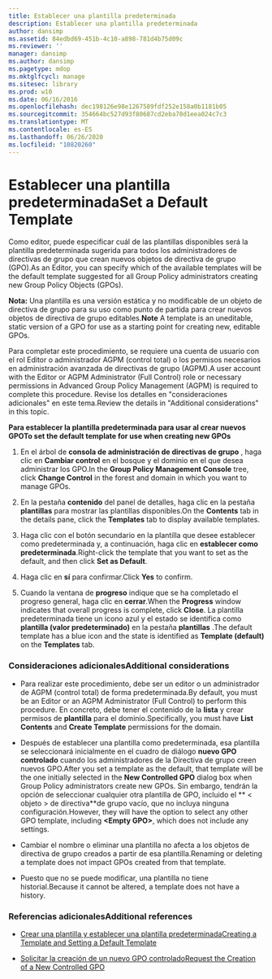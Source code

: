 ```yaml
---
title: Establecer una plantilla predeterminada
description: Establecer una plantilla predeterminada
author: dansimp
ms.assetid: 84edbd69-451b-4c10-a898-781d4b75d09c
ms.reviewer: ''
manager: dansimp
ms.author: dansimp
ms.pagetype: mdop
ms.mktglfcycl: manage
ms.sitesec: library
ms.prod: w10
ms.date: 06/16/2016
ms.openlocfilehash: dec198126e98e1267589fdf252e158a0b1181b05
ms.sourcegitcommit: 354664bc527d93f80687cd2eba70d1eea024c7c3
ms.translationtype: MT
ms.contentlocale: es-ES
ms.lasthandoff: 06/26/2020
ms.locfileid: "10820260"
---
```

# <span data-ttu-id="ae2ca-103">Establecer una plantilla predeterminada</span><span class="sxs-lookup"><span data-stu-id="ae2ca-103">Set a Default Template</span></span>


<span data-ttu-id="ae2ca-104">Como editor, puede especificar cuál de las plantillas disponibles será la plantilla predeterminada sugerida para todos los administradores de directivas de grupo que crean nuevos objetos de directiva de grupo (GPO).</span><span class="sxs-lookup"><span data-stu-id="ae2ca-104">As an Editor, you can specify which of the available templates will be the default template suggested for all Group Policy administrators creating new Group Policy Objects (GPOs).</span></span>

<span data-ttu-id="ae2ca-105">**Nota:**  Una plantilla es una versión estática y no modificable de un objeto de directiva de grupo para su uso como punto de partida para crear nuevos objetos de directiva de grupo editables.</span><span class="sxs-lookup"><span data-stu-id="ae2ca-105">**Note** A template is an uneditable, static version of a GPO for use as a starting point for creating new, editable GPOs.</span></span>

 

<span data-ttu-id="ae2ca-106">Para completar este procedimiento, se requiere una cuenta de usuario con el rol Editor o administrador AGPM (control total) o los permisos necesarios en administración avanzada de directivas de grupo (AGPM).</span><span class="sxs-lookup"><span data-stu-id="ae2ca-106">A user account with the Editor or AGPM Administrator (Full Control) role or necessary permissions in Advanced Group Policy Management (AGPM) is required to complete this procedure.</span></span> <span data-ttu-id="ae2ca-107">Revise los detalles en "consideraciones adicionales" en este tema.</span><span class="sxs-lookup"><span data-stu-id="ae2ca-107">Review the details in "Additional considerations" in this topic.</span></span>

**<span data-ttu-id="ae2ca-108">Para establecer la plantilla predeterminada para usar al crear nuevos GPO</span><span class="sxs-lookup"><span data-stu-id="ae2ca-108">To set the default template for use when creating new GPOs</span></span>**

1.  <span data-ttu-id="ae2ca-109">En el árbol de **consola de administración de directivas de grupo** , haga clic en **Cambiar control** en el bosque y el dominio en el que desea administrar los GPO.</span><span class="sxs-lookup"><span data-stu-id="ae2ca-109">In the **Group Policy Management Console** tree, click **Change Control** in the forest and domain in which you want to manage GPOs.</span></span>

2.  <span data-ttu-id="ae2ca-110">En la pestaña **contenido** del panel de detalles, haga clic en la pestaña **plantillas** para mostrar las plantillas disponibles.</span><span class="sxs-lookup"><span data-stu-id="ae2ca-110">On the **Contents** tab in the details pane, click the **Templates** tab to display available templates.</span></span>

3.  <span data-ttu-id="ae2ca-111">Haga clic con el botón secundario en la plantilla que desee establecer como predeterminada y, a continuación, haga clic en **establecer como predeterminada**.</span><span class="sxs-lookup"><span data-stu-id="ae2ca-111">Right-click the template that you want to set as the default, and then click **Set as Default**.</span></span>

4.  <span data-ttu-id="ae2ca-112">Haga clic en **sí** para confirmar.</span><span class="sxs-lookup"><span data-stu-id="ae2ca-112">Click **Yes** to confirm.</span></span>

5.  <span data-ttu-id="ae2ca-113">Cuando la ventana de **progreso** indique que se ha completado el progreso general, haga clic en **cerrar**.</span><span class="sxs-lookup"><span data-stu-id="ae2ca-113">When the **Progress** window indicates that overall progress is complete, click **Close**.</span></span> <span data-ttu-id="ae2ca-114">La plantilla predeterminada tiene un icono azul y el estado se identifica como **plantilla (valor predeterminado)** en la pestaña **plantillas** .</span><span class="sxs-lookup"><span data-stu-id="ae2ca-114">The default template has a blue icon and the state is identified as **Template (default)** on the **Templates** tab.</span></span>

### <span data-ttu-id="ae2ca-115">Consideraciones adicionales</span><span class="sxs-lookup"><span data-stu-id="ae2ca-115">Additional considerations</span></span>

-   <span data-ttu-id="ae2ca-116">Para realizar este procedimiento, debe ser un editor o un administrador de AGPM (control total) de forma predeterminada.</span><span class="sxs-lookup"><span data-stu-id="ae2ca-116">By default, you must be an Editor or an AGPM Administrator (Full Control) to perform this procedure.</span></span> <span data-ttu-id="ae2ca-117">En concreto, debe tener el contenido de la **lista** y crear permisos de **plantilla** para el dominio.</span><span class="sxs-lookup"><span data-stu-id="ae2ca-117">Specifically, you must have **List Contents** and **Create Template** permissions for the domain.</span></span>

-   <span data-ttu-id="ae2ca-118">Después de establecer una plantilla como predeterminada, esa plantilla se seleccionará inicialmente en el cuadro de diálogo **nuevo GPO controlado** cuando los administradores de la Directiva de grupo creen nuevos GPO.</span><span class="sxs-lookup"><span data-stu-id="ae2ca-118">After you set a template as the default, that template will be the one initially selected in the **New Controlled GPO** dialog box when Group Policy administrators create new GPOs.</span></span> <span data-ttu-id="ae2ca-119">Sin embargo, tendrán la opción de seleccionar cualquier otra plantilla de GPO, incluido el \*\* &lt; objeto &gt; de directiva\*\*de grupo vacío, que no incluya ninguna configuración.</span><span class="sxs-lookup"><span data-stu-id="ae2ca-119">However, they will have the option to select any other GPO template, including **&lt;Empty GPO&gt;**, which does not include any settings.</span></span>

-   <span data-ttu-id="ae2ca-120">Cambiar el nombre o eliminar una plantilla no afecta a los objetos de directiva de grupo creados a partir de esa plantilla.</span><span class="sxs-lookup"><span data-stu-id="ae2ca-120">Renaming or deleting a template does not impact GPOs created from that template.</span></span>

-   <span data-ttu-id="ae2ca-121">Puesto que no se puede modificar, una plantilla no tiene historial.</span><span class="sxs-lookup"><span data-stu-id="ae2ca-121">Because it cannot be altered, a template does not have a history.</span></span>

### <span data-ttu-id="ae2ca-122">Referencias adicionales</span><span class="sxs-lookup"><span data-stu-id="ae2ca-122">Additional references</span></span>

-   [<span data-ttu-id="ae2ca-123">Crear una plantilla y establecer una plantilla predeterminada</span><span class="sxs-lookup"><span data-stu-id="ae2ca-123">Creating a Template and Setting a Default Template</span></span>](creating-a-template-and-setting-a-default-template-agpm30ops.md)

-   [<span data-ttu-id="ae2ca-124">Solicitar la creación de un nuevo GPO controlado</span><span class="sxs-lookup"><span data-stu-id="ae2ca-124">Request the Creation of a New Controlled GPO</span></span>](request-the-creation-of-a-new-controlled-gpo-agpm30ops.md)

 

 





